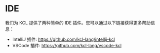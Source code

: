 # IDE

我们为 KCL 提供了两种简单的 IDE 插件。您可以通过以下链接获得更多帮助信息：

- IntelliJ 插件: https://github.com/kcl-lang/intellij-kcl
- VSCode 插件: https://github.com/kcl-lang/vscode-kcl
